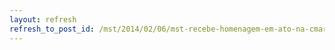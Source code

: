 ```yaml
---
layout: refresh
refresh_to_post_id: /mst/2014/02/06/mst-recebe-homenagem-em-ato-na-cmara-dos-deputados
---
```

